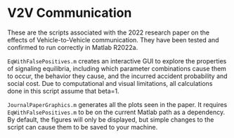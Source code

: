 # V2V Communication 
These are the scripts associated with the 2022 research paper on the effects of Vehicle-to-Vehicle communication. They have been tested and confirmed to run correctly in Matlab R2022a. 

`EqWithFalsePositives.m` creates an interactive GUI to explore the properties of signaling equilibria, including which parameter combinations cause them to occur, the behavior they cause, and the incurred accident probability and social cost. Due to computational and visual limitations, all calculations done in this script assume that beta=1. 

`JournalPaperGraphics.m` generates all the plots seen in the paper. It requires `EqWithFalsePositives.m` to be on the current Matlab path as a dependency. By default, the figures will only be displayed, but simple changes to the script can cause them to be saved to your machine. 

